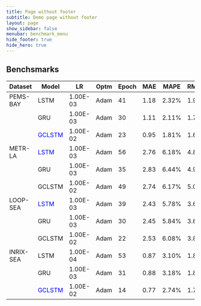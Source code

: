 ```yaml
---
title: Page without footer
subtitle: Demo page without footer
layout: page
show_sidebar: false
menubar: benchmark_menu
hide_footer: true
hide_hero: true
---
```


## Benchsmarks

| Dataset   | Model  | LR       | Optm | Epoch | MAE  | MAPE  | RMSE |
|-----------|--------|----------|------|-------|------|-------|------|
| PEMS-BAY  | LSTM   | 1.00E-03 | Adam | 41    | 1.18 | 2.32% | 1.94 |
|           | GRU    | 1.00E-03 | Adam | 30    | 1.11 | 2.11% | 1.78 |
|           | <span style="color:blue">GCLSTM</span>| 1.00E-02 | Adam | 23    | 0.95 | 1.81% | 1.64 |
| METR-LA   | <span style="color:blue">LSTM</span>  | 1.00E-03 | Adam | 56    | 2.76 | 6.18% | 4.86 |
|           | GRU    | 1.00E-03 | Adam | 35    | 2.83 | 6.44% | 4.93 |
|           | GCLSTM | 1.00E-02 | Adam | 49    | 2.74 | 6.17% | 5.02 |
| LOOP-SEA  | <span style="color:blue">LSTM</span>   | 1.00E-03 | Adam | 39    | 2.43 | 5.78% | 3.63 |
|           | GRU    | 1.00E-03 | Adam | 30    | 2.45 | 5.84% | 3.64 |
|           | GCLSTM | 1.00E-02 | Adam | 22    | 2.53 | 6.08% | 3.83 |
| INRIX-SEA | LSTM   | 1.00E-04 | Adam | 53    | 0.87 | 3.10% | 1.86 |
|           | GRU    | 1.00E-03 | Adam | 31    | 0.88 | 3.18% | 1.84 |
|           | <span style="color:blue">GCLSTM</span> | 1.00E-02 | Adam | 14    | 0.77 | 2.74% | 1.75 |